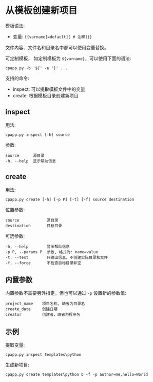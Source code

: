 从模板创建新项目
================

模板语法:

- 变量: `{{varname[=default][ # 注释]}}`

文件内容、文件名和目录名中都可以使用变量替换。

可定制模板， 如定制模板为 `${varname}`，可以使用下面的语法:

    cpapp.py -b '${' -e '}' ...

支持的命令:

- inspect: 可以提取模板文件中的变量
- create: 根据模板目录创建新项目

inspect
-------

用法:

	cpapp.py inspect [-h] source

参数:

	source      源目录
	-h, --help  显示帮助信息

create
------

用法:

	cpapp.py create [-h] [-p P] [-t] [-f] source destination

位置参数:

    source            源目录
    destination       目标目录

可选参数:

    -h, --help        显示帮助信息
    -p P, --params P  参数, 格式为: name=value
    -t, --test        只输出信息，不创建实际目录和文件
    -f, --force       不检查目标目录非空

内置参数
--------

内置参数不需要另外指定，但也可以通过 `-p` 设置新的参数值:

    project_name	项目名称, 缺省为目录名
    create_date		创建日期
	creator			创建者，缺省为程序名

示例
----

提取变量:

	cpapp.py inspect templates\python

生成新项目:

	cpapp.py create templates\python b -f -p author=me,hello=World
